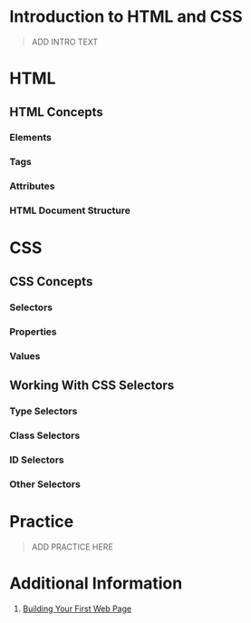 # Introduction to HTML and CSS
> ADD INTRO TEXT

# HTML
## HTML Concepts
### Elements
### Tags
### Attributes
### HTML Document Structure

# CSS
## CSS Concepts
### Selectors
### Properties
### Values

## Working With CSS Selectors
### Type Selectors
### Class Selectors
### ID Selectors
### Other Selectors

# Practice
> ADD PRACTICE HERE

# Additional Information
1. [Building Your First Web Page](https://learn.shayhowe.com/html-css/building-your-first-web-page/)
